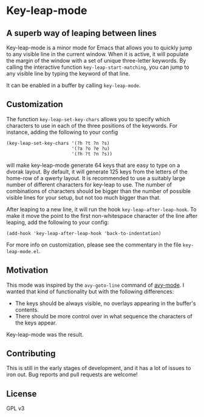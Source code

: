 # Key-leap-mode
## A superb way of leaping between lines

Key-leap-mode is a minor mode for Emacs that allows you to quickly jump to any visible line in the current window. When it is active, it will populate the margin of the window with a set of unique three-letter keywords. 
By calling the interactive function `key-leap-start-matching`, you can jump to any visible line by typing the keyword of that line.

It can be enabled in a buffer by calling `key-leap-mode`.

## Customization

The function `key-leap-set-key-chars` allows you to specify which characters to use in each of the three positions of the keywords. For instance, adding the following to your config
```elisp
(key-leap-set-key-chars '(?h ?t ?n ?s)
                        '(?a ?o ?e ?u)
                        '(?h ?t ?n ?s))
```
will make key-leap-mode generate 64 keys that are easy to type on a dvorak layout.
By default, it will generate 125 keys from the letters of the home-row of a qwerty layout.
It is recommended to use a suitably large number of different characters for key-leap to use. The number of combinations of characters should be bigger than the number of possible visible lines for your setup, but not too much bigger than that. 

After leaping to a new line, it will run the hook `key-leap-after-leap-hook`. To make it move the point to the first non-whitespace character of the line after leaping, add the following to your config:
```elisp
(add-hook 'key-leap-after-leap-hook 'back-to-indentation)
```

For more info on customization, please see the commentary in the file `key-leap-mode.el`.

## Motivation

This mode was inspired by the `avy-goto-line` command of [avy-mode](https://github.com/abo-abo/avy). I wanted that kind of functionality but with the following differences:
* The keys should be always visible, no overlays appearing in the buffer's contents.
* There should be more control over in what sequence the characters of the keys appear.

Key-leap-mode was the result.

## Contributing
This is still in the early stages of development, and it has a lot of issues to iron out. Bug reports and pull requests are welcome!

## License

GPL v3
